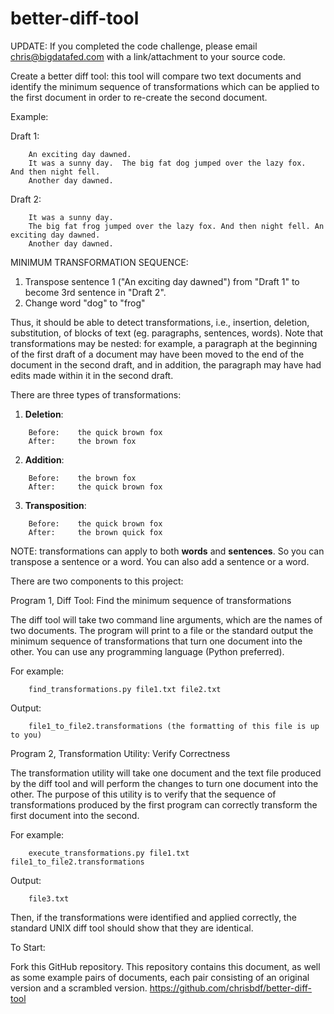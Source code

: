 # better-diff-tool

UPDATE: If you completed the code challenge, please email chris@bigdatafed.com with a link/attachment to your source code.

Create a better diff tool: this tool will compare two text documents and identify the minimum sequence of transformations which can be applied to the first document in order to re-create the second document.

Example: 

Draft 1:
```
    An exciting day dawned.
    It was a sunny day.  The big fat dog jumped over the lazy fox.  And then night fell. 
    Another day dawned.
```
    
Draft 2:
```
    It was a sunny day.
    The big fat frog jumped over the lazy fox. And then night fell. An exciting day dawned.
    Another day dawned.
```

MINIMUM TRANSFORMATION SEQUENCE: 
1. Transpose sentence 1 ("An exciting day dawned") from "Draft 1" to become 3rd sentence in "Draft 2".
1. Change word "dog" to "frog"

Thus, it should be able to detect transformations, i.e., insertion, deletion, substitution, of blocks of text (eg. paragraphs, sentences, words). Note that transformations may be nested: for example, a paragraph at the beginning of the first draft of a document may have been moved to the end of the document in the second draft, and in addition, the paragraph may have had edits made within it in the second draft.

There are three types of transformations: 

1. **Deletion**:
```
    Before:    the quick brown fox
    After:     the brown fox
```
2. **Addition**:
```
    Before:    the brown fox
    After:     the quick brown fox
```
3. **Transposition**:
```
    Before:    the quick brown fox 
    After:     the brown quick fox
```

NOTE: transformations can apply to both **words** and **sentences**.
So you can transpose a sentence or a word.
You can also add a sentence or a word.

There are two components to this project:

Program 1, Diff Tool: Find the minimum sequence of transformations

The diff tool will take two command line arguments, which are the names of two documents. The program will print to a file or the standard output the minimum sequence of transformations that turn one document into the other. You can use any programming language (Python preferred).

For example:
```
    find_transformations.py file1.txt file2.txt
```

Output:
```
    file1_to_file2.transformations (the formatting of this file is up to you)
```

Program 2, Transformation Utility: Verify Correctness

The transformation utility will take one document and the text file produced by the diff tool and will perform the changes to turn one document into the other. The purpose of this utility is to verify that the sequence of transformations produced by the first program can correctly transform the first document into the second.

For example:
```
    execute_transformations.py file1.txt file1_to_file2.transformations
```

Output: 
```
    file3.txt
```

Then, if the transformations were identified and applied correctly, the standard UNIX diff tool should show that they are identical.

To Start:

Fork this GitHub repository. This repository contains this document, as well as some example pairs of documents, each pair consisting of an original version and a scrambled version.
https://github.com/chrisbdf/better-diff-tool
 
